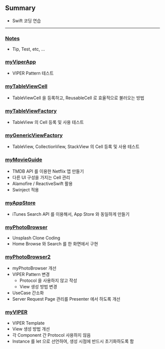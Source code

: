 ## Summary
* Swift 코딩 연습
--------

### [Notes](https://github.com/taitty/SwiftPractice/tree/master/Notes)
* Tip, Test, etc, ...

### [myViperApp](https://github.com/taitty/SwiftPractice/tree/master/myViperApp)
* VIPER Pattern 테스트

### [myTableViewCell](https://github.com/taitty/SwiftPractice/tree/master/myTableViewCell)
* TableViewCell 을 등록하고, ReusableCell 로 효율적으로 불러오는 방법

### [myTableViewFactory](https://github.com/taitty/SwiftPractice/tree/master/myTableViewFactory)
* TableView 의 Cell 등록 및 사용 테스트

### [myGenericViewFactory](https://github.com/taitty/SwiftPractice/tree/master/myGenericViewFactory)
* TableView, CollectionView, StackView 의 Cell 등록 및 사용 테스트

### [myMovieGuide](https://github.com/taitty/SwiftPractice/tree/master/myMovieGuide)
* TMDB API 를 이용한 Netflix 앱 만들기
* 다른 UI 구성을 가지는 Cell 관리
* Alamofire / ReactiveSwift 활용
* Swinject 적용

### [myAppStore](https://github.com/taitty/SwiftPractice/tree/master/myAppStore)
* iTunes Search API 를 이용해서, App Store 와 동일하게 만들기

### [myPhotoBrowser](https://github.com/taitty/SwiftPractice/tree/master/myPhotoBrowser)
* Unsplash Clone Coding
* Home Browse 와 Search 를 한 화면에서 구현

### [myPhotoBrowser2](https://github.com/taitty/SwiftPractice/tree/master/myPhotoBrowser2)
* myPhotoBrowser 개선
* VIPER Pattern 변경
  * Protocol 을 사용하지 않고 작성
  * View 생성 방법 변경
* UseCase 간소화
* Server Request Page 관리를 Presenter 에서 하도록 개선

### [myVIPER](https://github.com/taitty/SwiftPractice/tree/master/myVIPER)
* VIPER Template
* View 생성 방법 개선
* 각 Component 간 Protocol 사용하지 않음
* Instance 를 let 으로 선언하여, 생성 시점에 반드시 초기화하도록 함

